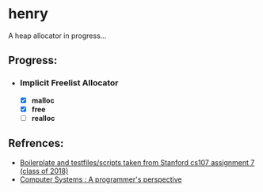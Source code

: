 # henry
A heap allocator in progress...  


## Progress:
- ### Implicit Freelist Allocator
  - [x] **malloc**
  - [x] **free**
  - [ ] **realloc** 

## Refrences:
- [Boilerplate and testfiles/scripts taken from Stanford cs107 assignment 7 (class of 2018)](https://web.stanford.edu/class/archive/cs/cs107/cs107.1186/assign7/)
- [Computer Systems : A programmer's perspective](https://csapp.cs.cmu.edu/)
